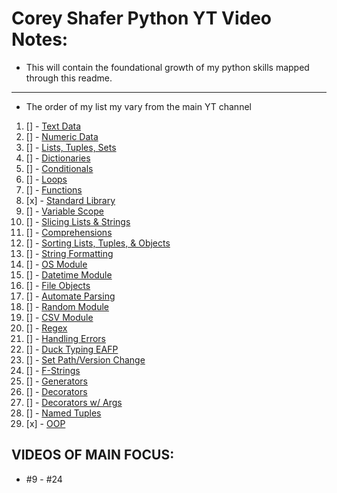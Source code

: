 # Corey Shafer Python YT Video Notes:
* This will contain the foundational growth of my python skills mapped through this readme.
***   
- The order of my list my vary from the main YT channel
1. [] - [Text Data]()   
2. [] - [Numeric Data]()   
3. [] - [Lists, Tuples, Sets]()   
4. [] - [Dictionaries]()   
5. [] - [Conditionals]()   
6. [] - [Loops]()   
7. [] - [Functions]()   
8. [x] - [Standard Library](./StLibrary/intro.py)   
9. [] - [Variable Scope]()   
10. [] - [Slicing Lists & Strings]()   
11. [] - [Comprehensions]()   
12. [] - [Sorting Lists, Tuples, & Objects]()   
13. [] - [String Formatting]()   
14. [] - [OS Module]()   
15. [] - [Datetime Module]()   
16. [] - [File Objects]()   
17. [] - [Automate Parsing]()   
18. [] - [Random Module]()   
19. [] - [CSV Module]()   
20. [] - [Regex]()   
21. [] - [Handling Errors]()   
22. [] - [Duck Typing EAFP]()   
23. [] - [Set Path/Version Change]()   
24. [] - [F-Strings]()   
25. [] - [Generators]()   
26. [] - [Decorators]()   
27. [] - [Decorators w/ Args]()   
28. [] - [Named Tuples]()   
29. [x] - [OOP](./OOP/index.md)
## VIDEOS OF MAIN FOCUS:
* #9 - #24
